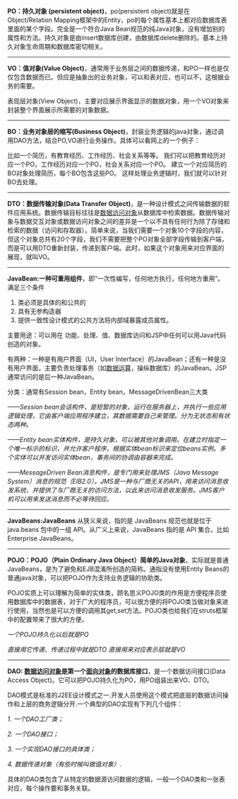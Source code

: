 
**PO：持久对象 (persistent object)**，po(persistent object)就是在Object/Relation Mapping框架中的Entity，po的每个属性基本上都对应数据库表里面的某个字段。完全是一个符合Java Bean规范的纯Java对象，没有增加别的属性和方法。持久对象是由insert数据库创建，由数据库delete删除的。基本上持久对象生命周期和数据库密切相关。

------

**VO：值对象(Value Object)**，通常用于业务层之间的数据传递，和PO一样也是仅仅包含数据而已。但应是抽象出的业务对象，可以和表对应，也可以不，这根据业务的需要。

表现层对象(View Object)，主要对应展示界面显示的数据对象，用一个VO对象来封装整个界面展示所需要的对象数据。

------

**BO：业务对象层的缩写(Business Object)**，封装业务逻辑的java对象，通过调用DAO方法，结合PO,VO进行业务操作。具体可以看网上的一个例子：

比如一个简历，有教育经历、工作经历、社会关系等等。
我们可以把教育经历对应一个PO，工作经历对应一个PO，社会关系对应一个PO。
建立一个对应简历的BO对象处理简历，每个BO包含这些PO。
这样处理业务逻辑时，我们就可以针对BO去处理。

------

**DTO：数据传输对象(Data Transfer Object)**，是一种设计模式之间传输数据的软件应用系统。数据传输目标往往是[数据访问对象](http://baike.baidu.com/view/185335.htm)从数据库中检索数据。数据传输对象与数据交互对象或数据访问对象之间的差异是一个以不具有任何行为除了存储和检索的数据（访问和存取器）。简单来说，当我们需要一个对象10个字段的内容，但这个对象总共有20个字段，我们不需要把整个PO对象全部字段传输到客户端，而是可以用DTO重新封装，传递到客户端。此时，如果这个对象用来对应界面的展现，就叫VO。

------

**JavaBean:一种可重用组件**，即“一次性编写，任何地方执行，任何地方重用”。满足三个条件
1. 类必须是具体的和公共的
2. 具有无参构造器
3. 提供一致性设计模式的公共方法将内部域暴露成员属性。

主要用途：可以用在 功能、处理、值、数据库访问和JSP中任何可以用Java代码创造的对象。

有两种：一种是有用户界面（UI，User Interface）的JavaBean；还有一种是没有用户界面，主要负责处理事务（如[数据运算](http://baike.baidu.com/view/1309809.htm)，操纵数据库）的JavaBean。JSP通常访问的是后一种JavaBean。

分类：通常有Session bean，Entity bean，MessageDrivenBean三大类

*——Session bean会话构件，是短暂的对象，运行在服务器上，并执行一些应用逻辑处理，它由客户端应用程序建立，其数据需要自己来管理。分为无状态和有状态两种。*

*——Entity bean实体构件，是持久对象，可以被其他对象调用。在建立时指定一个唯一标示的标识，并允许客户程序，根据实体bean标识来定位beans实例。多个实体可以并发访问实体bean，事务间的协调由容器来完成。*

*——MessageDriven Bean消息构件，是专门用来处理JMS（Java Message System）消息的规范（EIB2.0）。JMS是一种与厂商无关的API，用来访问消息收发系统，并提供了与厂商无关的访问方法，以此来访问消息收发服务。JMS客户机可以用来发送消息而不必等待回应。*

------

**JavaBeans:JavaBeans** 从狭义来说，指的是 JavaBeans 规范也就是位于 java.beans 包中的一组 API。从广义上来说，JavaBeans 指的是 API 集合，比如 Enterprise JavaBeans。 

------

**POJO：POJO（Plain Ordinary Java Object）简单的Java对象**，实际就是普通JavaBeans，是为了避免和EJB混淆所创造的简称。通指没有使用Entity Beans的普通java对象，可以把POJO作为支持业务逻辑的协助类。

POJO实质上可以理解为简单的实体类，顾名思义POJO类的作用是方便程序员使用数据库中的数据表，对于广大的程序员，可以很方便的将POJO类当做对象来进行使用，当然也是可以方便的调用其get,set方法。POJO类也给我们在struts框架中的配置带来了很大的方便。

*一个POJO持久化以后就是PO*

*直接用它传递、传递过程中就是DTO
直接用来对应表示层就是VO*

------

**DAO: [数据访问对象](http://baike.baidu.com/view/185335.htm)是第一个[面向对象](http://baike.baidu.com/view/125370.htm)的数据库接口**，是一个数据访问接口(Data Access Object)。它可以把POJO持久化为PO，用PO组装出来VO、DTO。

DAO模式是标准的J2EE设计模式之一.开发人员使用这个模式把底层的数据访问操作和上层的商务逻辑分开.一个典型的DAO实现有下列几个组件：

*1. 一个DAO工厂类；*

*2. 一个DAO接口；*

*3. 一个实现DAO接口的具体类；*

*4. 数据传递对象（有些时候叫做值对象）.*

具体的DAO类包含了从特定的数据源访问数据的逻辑，一般一个DAO类和一张表对应，每个操作要和事务关联。